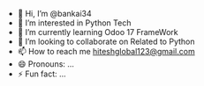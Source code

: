 - 👋 Hi, I’m @bankai34
- 👀 I’m interested in Python Tech
- 🌱 I’m currently learning Odoo 17 FrameWork
- 💞️ I’m looking to collaborate on Related to Python
- 📫 How to reach me hiteshglobal123@gmail.com
- 😄 Pronouns: ...
- ⚡ Fun fact: ...

<!---
bankai34/bankai34 is a ✨ special ✨ repository because its `README.md` (this file) appears on your GitHub profile.
You can click the Preview link to take a look at your changes.
--->
